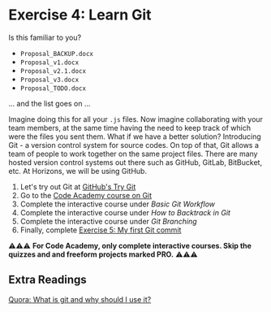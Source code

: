 # Exercise 4: Learn Git

Is this familiar to you?

- `Proposal_BACKUP.docx`
- `Proposal_v1.docx`
- `Proposal_v2.1.docx`
- `Proposal_v3.docx`
- `Proposal_TODO.docx`

... and the list goes on ...

Imagine doing this for all your `.js` files. Now imagine collaborating with your team members, at the same time having the need to keep track of which were the files you sent them. What if we have a better solution? Introducing Git - a version control system for source codes. On top of that, Git allows a team of people to work together on the same project files. There are many hosted version control systems out there such as GitHub, GitLab, BitBucket, etc. At Horizons, we will be using GitHub.

1. Let's try out Git at [GitHub's Try Git](https://try.github.io/)
1. Go to the [Code Academy course on Git](https://www.codecademy.com/learn/learn-git)
1. Complete the interactive course under *Basic Git Workflow*
1. Complete the interactive course under *How to Backtrack in Git*
1. Complete the interactive course under *Git Branching*
1. Finally, complete [Exercise 5: My first Git commit](./gitExercise.md)

⚠️⚠️⚠️ **For Code Academy, only complete interactive courses. Skip the quizzes and
and freeform projects marked PRO.** ⚠️⚠️⚠️

## Extra Readings

[Quora: What is git and why should I use it?](https://www.quora.com/What-is-git-and-why-should-I-use-it/answer/Marcus-Geduld)
